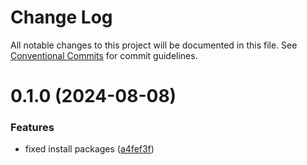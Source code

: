 # Change Log

All notable changes to this project will be documented in this file.
See [Conventional Commits](https://conventionalcommits.org) for commit guidelines.

# 0.1.0 (2024-08-08)


### Features

* fixed install packages ([a4fef3f](https://github.com/1stcathays/remix-packages/commit/a4fef3f424380c6817f8dd643e96947ec9c01b04))
